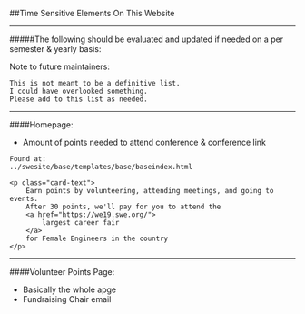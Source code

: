 ##Time Sensitive Elements On This Website

***
#####The following should be evaluated and updated if needed on a per semester & yearly basis:

Note to future maintainers: 
~~~
This is not meant to be a definitive list. 
I could have overlooked something. 
Please add to this list as needed.
~~~
***
####Homepage:

* Amount of points needed to attend conference & conference link
~~~
Found at:
../swesite/base/templates/base/baseindex.html

<p class="card-text">
    Earn points by volunteering, attending meetings, and going to events. 
    After 30 points, we'll pay for you to attend the 
    <a href="https://we19.swe.org/">
        largest career fair
    </a> 
    for Female Engineers in the country 
</p>
~~~

***
####Volunteer Points Page:

* Basically the whole apge
* Fundraising Chair email